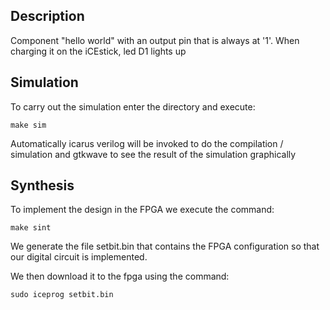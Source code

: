 ## Description

Component "hello world" with an output pin that is always at '1'.
When charging it on the iCEstick, led D1 lights up

## Simulation

To carry out the simulation enter the directory and execute:
```
make sim
```
Automatically icarus verilog will be invoked to do the compilation / simulation and gtkwave to see the result of the simulation graphically

## Synthesis

To implement the design in the FPGA we execute the command:
```
make sint
```
We generate the file setbit.bin that contains the FPGA configuration so that our digital circuit is implemented.

We then download it to the fpga using the command:
```
sudo iceprog setbit.bin
```




